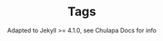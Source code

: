 ---
layout: cloudtag2
title: Tags
subtitle: Adapted to Jekyll >= 4.1.0, see Chulapa Docs for info
permalink: /tags2
show_breadcrumb   : true
---